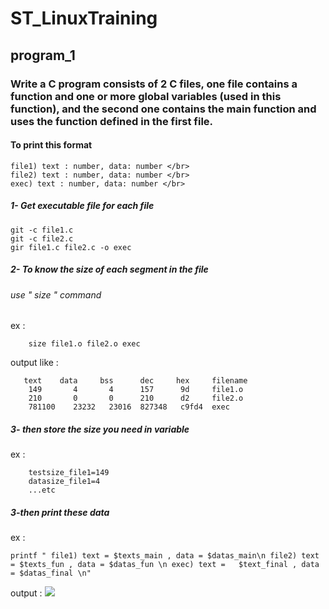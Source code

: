 # ST_LinuxTraining

## program_1

### Write a C program consists of 2 C files, one file contains a function and one or more global variables (used in this function), and the second one contains the main function and uses the function defined in the first file.

#### To print this format
```
file1) text : number, data: number </br>
file2) text : number, data: number </br>
exec) text : number, data: number </br>
```
##### 1- Get executable file for each file
```
git -c file1.c
git -c file2.c
gir file1.c file2.c -o exec
```
##### 2- To know the size of each segment in the file
###### use " size " command
ex :
``` 
    size file1.o file2.o exec
```
output like :
```
   text    data     bss      dec     hex     filename
    149       4       4      157      9d     file1.o
    210       0       0      210      d2     file2.o
    781100    23232   23016  827348   c9fd4  exec

```

##### 3- then store the size you need in variable 

ex :
```
    testsize_file1=149
    datasize_file1=4
    ...etc
```

##### 3-then print these data

ex :
```
printf " file1) text = $texts_main , data = $datas_main\n file2) text = $texts_fun , data = $datas_fun \n exec) text =   $text_final , data = $datas_final \n"
```

output :
<img src ="https://github.com/user-attachments/assets/78d8a69e-49e1-4785-b4f5-7ff919b0876b">
